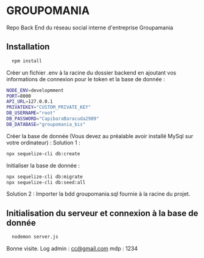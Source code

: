 # GROUPOMANIA

Repo Back End du réseau social interne d'entreprise Groupamania

## Installation

```bash
  npm install
```

Créer un fichier .env à la racine du dossier backend en ajoutant vos informations de connexion pour le token et la base de donnée :

```bash
NODE_ENV=developmment
PORT=8000
API_URL=127.0.0.1
PRIVATEKEY="CUSTOM_PRIVATE_KEY"
DB_USERNAME="root"
DB_PASSWORD="CapibaraBaracuda2909"
DB_DATABASE="groupomania_bis"

```

Créer la base de donnée (Vous devez au préalable avoir installé MySql sur votre ordinateur) :
Solution 1 :

```bash
npx sequelize-cli db:create
```

Initialiser la base de donnée :

```bash
npx sequelize-cli db:migrate
npx sequelize-cli db:seed:all
```

Solution 2 :
Importer la bdd groupomania.sql fournie à la racine du projet.

## Initialisation du serveur et connexion à la base de donnée

```bash
  nodemon server.js
```

Bonne visite.
Log admin : cc@gmail.com
mdp : 1234
